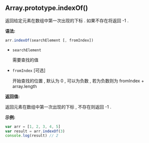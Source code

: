 ## Array.prototype.indexOf()

返回给定元素在数组中第一次出现的下标 . 如果不存在将返回 -1 .



**语法:**

```js
arr.indexOf(searchElement [, fromIndex])
```



- `searchElement`

  需要查找的值

- `fromIndex` [可选]

  开始查找的位置 , 默认为 0 , 可以为负数 , 若为负数则为 fromIndex + array.length



**返回值:**

返回元素在数组中第一次出现的下标 , 不存在则返回 -1 .



**示例:**

```js
var arr = [1, 2, 3, 4, 5]
var result = arr.indexOf(3)
console.log(result) // 2
```

